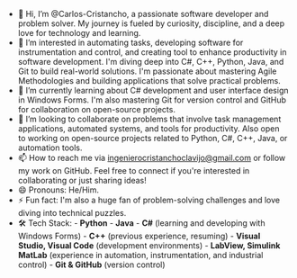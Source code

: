 - 👋 Hi, I’m @Carlos-Cristancho, a passionate software developer and problem solver. My journey is fueled by curiosity, discipline, and a deep love for technology and learning.
- 👀 I’m interested in automating tasks, developing software for instrumentation and control, and creating tool to enhance productivity in software development. I'm diving deep into C#, C++, Python, Java, and Git to build real-world solutions. I'm passionate about mastering Agile Methodologies and building applications that solve practical problems.
- 🌱 I’m currently learning about C# development and user interface design in Windows Forms. I'm also mastering Git for version control and GitHub for collaboration on open-source projects.
- 💞️ I’m looking to collaborate on problems that involve task management applications, automated systems, and tools for productivity. Also open to working on open-source projects related to Python, C#, C++, Java, or automation tools.
- 📫 How to reach me via ingenierocristanchoclavijo@gmail.com or follow my work on GitHub. Feel free to connect if you're interested in collaborating or just sharing ideas!
- 😄 Pronouns: He/Him.
- ⚡ Fun fact: I'm also a huge fan of problem-solving challenges and love diving into technical puzzles.
- 🛠️ Tech Stack:
                - **Python**
                - **Java**
                - **C#** (learning and developing with Windows Forms)
                - **C++** (previous experience, resuming)
                - **Visual Studio, Visual Code** (development environments)
                - **LabView, Simulink MatLab** (experience in automation, instrumentation, and industrial control)
                - **Git & GitHub** (version control)

<!---
DevmonCoder/DevmonCoder is a ✨ special ✨ repository because its `README.md` (this file) appears on your GitHub profile.
You can click the Preview link to take a look at your changes.
--->
